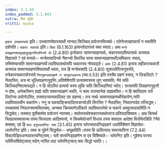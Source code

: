 ```yaml
---
index: 3.1.43
index_padded: 3.1.043
sutra: च्लि लुङि
vritti: nyasa

---
```

`इकार उच्चारणार्थः` इति। उच्चारणमेवास्यार्थो नान्यत् किञ्चित् प्रयोजनमित्यर्थः। एतेनेत्सञ्ज्ञाकार्यं न भवतीति दर्शयति। `चकारः स्वरार्थः` इति। `चितः` (6.1.163) इत्यन्तोदात्तत्वं यथा स्यात्। अथ `मन्त्रे घसह्वरणशववृदहाद्वृच्कृगमिजनिभ्यो लेः` (2.4.80) इत्येकारः सामान्यग्रहणार्थः, चकारस्तदविघातार्थः कस्मान्न विज्ञायते ? एवं मन्यते-- मन्त्रेघसादिभ्यो नैवाभ्यो लिरस्ति यस्य सामान्यग्रहणार्थोऽयमिकारः स्यात्, तस्मिंश्चासति सामान्यग्रहणार्थे तदविघातार्थतापि चकारस्य नोपपद्यते। `आमः` (2.4.81) इत्यत्र तर्हीकारचकारौ कस्मान्न सामान्यग्रहणाविघातार्थौ भवतः, तत्र हि मन्त्रेघसादि (2.4.80) सूत्राल्लेरित्यनुवर्त्तते, तत्रेकारचकारयोरभावे `निरनुबन्धकग्रहणे न सानुबन्धकस्य` (व्या.प.53) इति तस्यैव ग्रहणं स्यात्, न लिङलिटोः ? नैतदस्ति; अत्र मा भूल्लिग्रहणानुवृत्तिः,अविशेषेणापि प्रत्ययमात्रस्य लुग् भवष्यति; नैवं सति किञ्चिदनिष्टमापद्यते। न हि सोऽस्ति प्रत्ययो यस्य लुकि सति किञ्चिदनिष्टं भवेत्। सत्यामपि लिग्रहणानुवृत्तौ न दोषः, अनेकस्मिन् ग्राह्ये सति सामान्यग्रहणं भवति, न चामः परस्यानेकं ग्राह्यमस्ति। न हि क्वचिदामः परो लिटोन्यः प्रयोगोऽस्ति, तस्मादन्याभावाल्लिट एव ग्रहणम्। तत्र नार्थः सामान्यग्रहणार्थेनेकारेण,नापि तदविघातार्थेन चकारेण। ननु च पावयाङ्क्रियादित्यत्रान्योऽपि लिरस्ति ? नैतदस्ति; निपातनादेव तत्सिद्धम्।तच्चावश्यं निपातनमाश्रयितव्यम्; अन्यथा क्रियमाणेऽपीकारे तदविघातारेथे च चकारे अब्युत्सादयामिति न सिद्ध्येत्। तस्मात् पूर्वोक्तमेव प्रयोजनं न्याय्यम्। यथोत्तरार्थश्चकारस्तथोत्तरत्र प्रतिपादयिष्यामः।
अथ किमर्थं च्लिप्रत्ययमासज्य तस्य सिजादय आदिश्यन्ते, न सिचमेवोत्सर्गं विधाय तस्य क्सादय आदेशा विधीयेरन्निति ?नैवं शक्यम्; एवं हि `शल इगुपधादनिटः क्सः` (3.1.45) इत्यत्र च्लेरभावादनिड्ग्रहणं धातोर्विशेषणं विज्ञायेत- धातोरनिट इति। तथा च गुहेर्न सिद्ध्येत-- अघुक्षदिति।तस्य हि ऊदित्त्वात् स्वरत्यादिना (7.2.44) विकल्पेड्विधानान्नास्त्यनिट्त्वम्। च्लौ सत्यनिड्ग्रहणेन स एव विशिष्यते-- च्लेरनिट इति। गुहेश्च परस्य च्लेर्विभाषितेट्त्वात् यदेण् नास्ति तदा च्लेरनिट्त्वात् क्सः सिद्धो भवति।।
